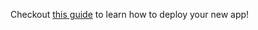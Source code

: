 Checkout [this guide](https://docs.expo.io/distribution/uploading-apps/) to learn how to deploy your new app!